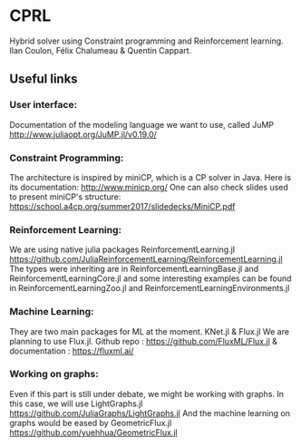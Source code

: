 # CPRL

Hybrid solver using Constraint programming and Reinforcement learning. 
Ilan Coulon, Félix Chalumeau & Quentin Cappart. 

## Useful links 

### User interface:
Documentation of the modeling language we want to use, called JuMP http://www.juliaopt.org/JuMP.jl/v0.19.0/

### Constraint Programming:
The architecture is inspired by miniCP, which is a CP solver in Java. Here is its documentation: http://www.minicp.org/
One can also check slides used to present miniCP's structure: https://school.a4cp.org/summer2017/slidedecks/MiniCP.pdf

### Reinforcement Learning:
We are using native julia packages ReinforcementLearning.jl https://github.com/JuliaReinforcementLearning/ReinforcementLearning.jl
The types were inheriting are in ReinforcementLearningBase.jl and ReinforcementLearningCore.jl and some interesting examples can be found in ReinforcementLearningZoo.jl and ReinforcementLearningEnvironments.jl

### Machine Learning:
They are two main packages for ML at the moment. KNet.jl & Flux.jl
We are planning to use Flux.jl. Github repo : https://github.com/FluxML/Flux.jl & documentation : https://fluxml.ai/

### Working on graphs:
Even if this part is still under debate, we might be working with graphs. In this case, we will use LightGraphs.jl https://github.com/JuliaGraphs/LightGraphs.jl
And the machine learning on graphs would be eased by GeometricFlux.jl https://github.com/yuehhua/GeometricFlux.jl
